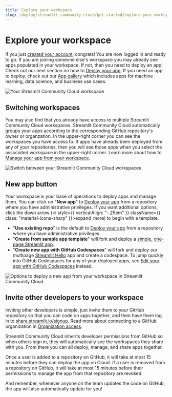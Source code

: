 ```yaml
---
title: Explore your workspace
slug: /deploy/streamlit-community-cloud/get-started/explore-your-workspace
---
```


# Explore your workspace

If you just [created your account](/deploy/streamlit-community-cloud/get-started/create-your-account), congrats! You are now logged in and ready to go. If you are joining someone else's workspace you may already see apps populated in your workspace. If not, then you need to deploy an app! Check out our next section on how to [Deploy your app](/deploy/streamlit-community-cloud/deploy-your-app). If you need an app to deploy, check out our <a href="https://streamlit.io/gallery" target="_blank">App gallery</a> which includes apps for machine learning, data science, and business use cases.

![Your Streamlit Community Cloud workspace](/images/streamlit-community-cloud/workspace-empty.png)

## Switching workspaces

You may also find that you already have access to multiple Streamlit Community Cloud workspaces. Streamlit Community Cloud automatically groups your apps according to the corresponding GitHub repository's owner or organzation. In the upper-right corner you can see the workspaces you have access to. If apps have already been deployed from any of your repositories, then you will see those apps when you select the associated workspace in the upper-right corner. Learn more about how to [Manage your app from your workspace](/deploy/streamlit-community-cloud/manage-your-app#manage-your-app-from-your-workspace).

![Switch between your Streamlit Community Cloud workspaces](/images/streamlit-community-cloud/workspace-empty-switch.png)

## New app button

Your workspace is your base of operations to deploy apps and manage them. You can click on "**New app**" to [Deploy your app](/deploy/streamlit-community-cloud/deploy-your-app) from a repository where you have administrative privileges. If you want additional options, click the down arrow (<i style={{ verticalAlign: "-.25em" }} className={{ class: "material-icons-sharp" }}>expand_more</i>) to begin with a template.

- "**Use existing repo**" is the default to [Deploy your app](/deploy/streamlit-community-cloud/deploy-your-app) from a repository where you have administrative privileges.
- "**Create from sample app template**" will fork and deploy a <a href="https://github.com/streamlit/streamlit-example" target="_blank">simple, one-page Streamlit app</a>.
- "**Create new app with GitHub Codespaces**" will fork and deploy our multipage <a href="https://github.com/streamlit/streamlit-hello" target="_blank">Streamlit Hello</a> app and create a codespace. To jump quickly into GitHub Codespaces for any of your deployed apps, see [Edit your app with GitHub Codespaces](/deploy/streamlit-community-cloud/manage-your-app/edit-your-app#edit-your-app-with-github-codespaces) instead.

![Options to deploy a new app from your workspace in Streamlit Community Cloud](/images/streamlit-community-cloud/deploy-menu.png)

## Invite other developers to your workspace

Inviting other developers is simple, just invite them to your GitHub repository so that you can code on apps together, and then have them log in to <a href="https://share.streamlit.io/signup" target="_blank">share.streamlit.io/signup</a>. Read more about connecting to a GitHub organization in [Organization access](/deploy/streamlit-community-cloud/get-started/connect-your-github-account#organization-access).

Streamlit Community Cloud inherits developer permissions from GitHub so when others sign in, they will automatically see the workspaces they share with you. From there you can all deploy, manage, and share apps together.

<Note>

Once a user is added to a repository on GitHub, it will take at most 15 minutes before they can deploy the app on Cloud. If a user is removed from a repository on GitHub, it will take at most 15 minutes before their permissions to manage the app from that repository are revoked.

</Note>

And remember, whenever anyone on the team updates the code on GitHub, the app will also automatically update for you!

